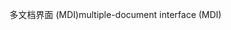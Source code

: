 <span data-ttu-id="cfa0c-101">多文档界面 (MDI)</span><span class="sxs-lookup"><span data-stu-id="cfa0c-101">multiple-document interface (MDI)</span></span>